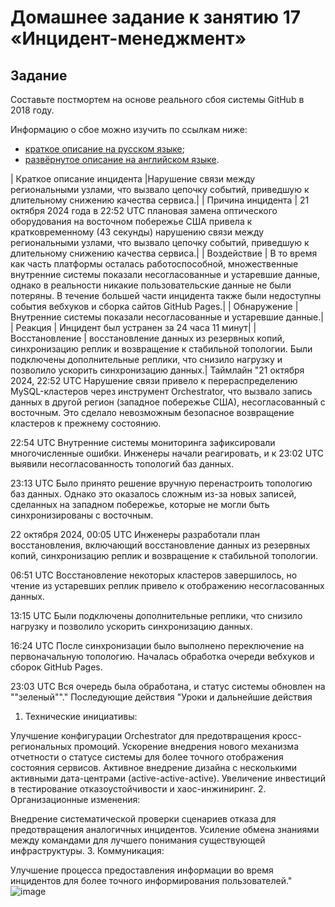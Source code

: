 # Домашнее задание к занятию 17 «Инцидент-менеджмент»

## Задание

Составьте постмортем на основе реального сбоя системы GitHub в 2018 году.

Информацию о сбое можно изучить по ссылкам ниже:

* [краткое описание на русском языке](https://habr.com/ru/post/427301/);
* [развёрнутое описание на английском языке](https://github.blog/2018-10-30-oct21-post-incident-analysis/).

 | Краткое описание инцидента	|Нарушение связи между региональными узлами, что вызвало цепочку событий, приведшую к длительному снижению качества сервиса.|
| Причина инцидента	| 21 октября 2024 года в 22:52 UTC плановая замена оптического оборудования на восточном побережье США привела к кратковременному (43 секунды) нарушению связи между региональными узлами, что вызвало цепочку событий, приведшую к длительному снижению качества сервиса.|
| Воздействие	| В то время как часть платформы осталась работоспособной, множественные внутренние системы показали несогласованные и устаревшие данные, однако в реальности никакие пользовательские данные не были потеряны. В течение большей части инцидента также были недоступны события вебхуков и сборка сайтов GitHub Pages.|
| Обнаружение	| Внутренние системы показали несогласованные и устаревшие данные.|
| Реакция |	Инцидент был устранен за 24 часа 11 минут|
| Восстановление |	восстановление данных из резервных копий, синхронизацию реплик и возвращение к стабильной топологии. Были подключены дополнительные реплики, что снизило нагрузку и позволило ускорить синхронизацию данных.|
Таймлайн	"21 октября 2024, 22:52 UTC
Нарушение связи привело к перераспределению MySQL-кластеров через инструмент Orchestrator, что вызвало запись данных в другой регион (западное побережье США), несогласованный с восточным. Это сделало невозможным безопасное возвращение кластеров к прежнему состоянию.

22:54 UTC
Внутренние системы мониторинга зафиксировали многочисленные ошибки. Инженеры начали реагировать, и к 23:02 UTC выявили несогласованность топологий баз данных.

23:13 UTC
Было принято решение вручную перенастроить топологию баз данных. Однако это оказалось сложным из-за новых записей, сделанных на западном побережье, которые не могли быть синхронизированы с восточным.

22 октября 2024, 00:05 UTC
Инженеры разработали план восстановления, включающий восстановление данных из резервных копий, синхронизацию реплик и возвращение к стабильной топологии.

06:51 UTC
Восстановление некоторых кластеров завершилось, но чтение из устаревших реплик привело к отображению несогласованных данных.

13:15 UTC
Были подключены дополнительные реплики, что снизило нагрузку и позволило ускорить синхронизацию данных.

16:24 UTC
После синхронизации было выполнено переключение на первоначальную топологию. Началась обработка очереди вебхуков и сборок GitHub Pages.

23:03 UTC
Вся очередь была обработана, и статус системы обновлен на ""зеленый""."
Последующие действия	"Уроки и дальнейшие действия
1. Технические инициативы:

Улучшение конфигурации Orchestrator для предотвращения кросс-региональных промоций.
Ускорение внедрения нового механизма отчетности о статусе системы для более точного отображения состояния сервисов.
Активное внедрение дизайна с несколькими активными дата-центрами (active-active-active).
Увеличение инвестиций в тестирование отказоустойчивости и хаос-инжиниринг.
2. Организационные изменения:

Внедрение систематической проверки сценариев отказа для предотвращения аналогичных инцидентов.
Усиление обмена знаниями между командами для лучшего понимания существующей инфраструктуры.
3. Коммуникация:

Улучшение процесса предоставления информации во время инцидентов для более точного информирования пользователей."
![image](https://github.com/user-attachments/assets/61f821c9-c315-410b-8b33-adbeea0a8a22)
